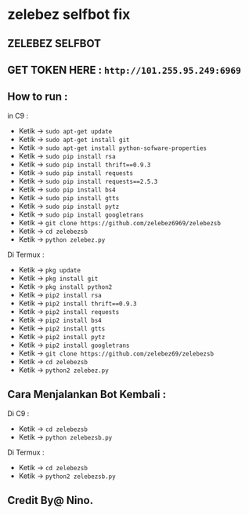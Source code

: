 # zelebez selfbot fix
ZELEBEZ SELFBOT
------
GET TOKEN HERE : `http://101.255.95.249:6969`
------
How to run  :
------
in C9 :
- Ketik -> `sudo apt-get update`
- Ketik -> `sudo apt-get install git`
- Ketik -> `sudo apt-get install python-sofware-properties`
- Ketik -> `sudo pip install rsa`
- Ketik -> `sudo pip install thrift==0.9.3`
- Ketik -> `sudo pip install requests`
- Ketik -> `sudo pip install requests==2.5.3`
- Ketik -> `sudo pip install bs4`
- Ketik -> `sudo pip install gtts`
- Ketik -> `sudo pip install pytz`
- Ketik -> `sudo pip install googletrans`
- Ketik -> `git clone https://github.com/zelebez6969/zelebezsb`
- Ketik -> `cd zelebezsb`
- Ketik -> `python zelebez.py`

Di Termux :
- Ketik -> `pkg update`
- Ketik -> `pkg install git`
- Ketik -> `pkg install python2`
- Ketik -> `pip2 install rsa`
- Ketik -> `pip2 install thrift==0.9.3`
- Ketik -> `pip2 install requests`
- Ketik -> `pip2 install bs4`
- Ketik -> `pip2 install gtts`
- Ketik -> `pip2 install pytz`
- Ketik -> `pip2 install googletrans`
- Ketik -> `git clone https://github.com/zelebez69/zelebezsb`
- Ketik -> `cd zelebezsb`
- Ketik -> `python2 zelebez.py`

Cara Menjalankan Bot Kembali :
------
Di C9 :
- Ketik -> `cd zelebezsb`
- Ketik -> `python zelebezsb.py`

Di Termux :
- Ketik -> `cd zelebezsb`
- Ketik -> `python2 zelebezsb.py`


Credit By@ Nino.
------

